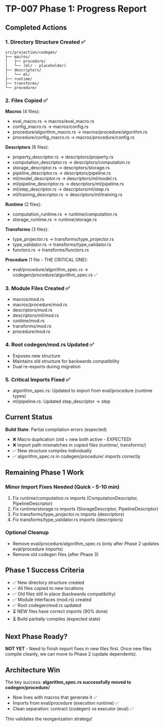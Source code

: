 # TP-007 Phase 1: Progress Report

## Completed Actions

### 1. Directory Structure Created ✅

```
src/projection/codegen/
├── macros/
│   ├── procedure/
│   └── (ml/ - placeholder)
├── descriptors/
│   └── ml/
├── runtime/
├── transforms/
└── procedure/
```

### 2. Files Copied ✅

**Macros** (4 files):

- eval_macro.rs → macros/eval_macro.rs
- config_macro.rs → macros/config.rs
- procedure/algorithm_macro.rs → macros/procedure/algorithm.rs
- procedure/config_macro.rs → macros/procedure/config.rs

**Descriptors** (8 files):

- property_descriptor.rs → descriptors/property.rs
- computation_descriptor.rs → descriptors/computation.rs
- storage_descriptor.rs → descriptors/storage.rs
- pipeline_descriptor.rs → descriptors/pipeline.rs
- ml/model_descriptor.rs → descriptors/ml/model.rs
- ml/pipeline_descriptor.rs → descriptors/ml/pipeline.rs
- ml/step_descriptor.rs → descriptors/ml/step.rs
- ml/training_descriptor.rs → descriptors/ml/training.rs

**Runtime** (2 files):

- computation_runtime.rs → runtime/computation.rs
- storage_runtime.rs → runtime/storage.rs

**Transforms** (3 files):

- type_projector.rs → transforms/type_projector.rs
- type_validator.rs → transforms/type_validator.rs
- functors.rs → transforms/functors.rs

**Procedure** (1 file - THE CRITICAL ONE):

- eval/procedure/algorithm_spec.rs → codegen/procedure/algorithm_spec.rs ✅

### 3. Module Files Created ✅

- macros/mod.rs
- macros/procedure/mod.rs
- descriptors/mod.rs
- descriptors/ml/mod.rs
- runtime/mod.rs
- transforms/mod.rs
- procedure/mod.rs

### 4. Root codegen/mod.rs Updated ✅

- Exposes new structure
- Maintains old structure for backwards compatibility
- Dual re-exports during migration

### 5. Critical Imports Fixed ✅

- algorithm_spec.rs: Updated to import from eval/procedure (runtime types)
- ml/pipeline.rs: Updated step_descriptor → step

## Current Status

**Build State**: Partial compilation errors (expected)

- ❌ Macro duplication (old + new both active - EXPECTED)
- ❌ Import path mismatches in copied files (runtime/, transforms/)
- ✅ New structure compiles individually
- ✅ algorithm_spec.rs in codegen/procedure/ imports correctly

## Remaining Phase 1 Work

### Minor Import Fixes Needed (Quick - 5-10 min)

1. Fix runtime/computation.rs imports (ComputationDescriptor, PipelineDescriptor)
2. Fix runtime/storage.rs imports (StorageDescriptor, PipelineDescriptor)
3. Fix transforms/type_projector.rs imports (descriptors)
4. Fix transforms/type_validator.rs imports (descriptors)

### Optional Cleanup

- Remove eval/procedure/algorithm_spec.rs (only after Phase 2 updates eval/procedure imports)
- Remove old codegen files (after Phase 3)

## Phase 1 Success Criteria

- ✅ New directory structure created
- ✅ All files copied to new locations
- ✅ Old files still in place (backwards compatibility)
- ✅ Module interfaces (mod.rs) created
- ✅ Root codegen/mod.rs updated
- ⏳ NEW files have correct imports (90% done)
- ⏳ Build partially compiles (expected state)

## Next Phase Ready?

**NOT YET** - Need to finish import fixes in new files first.
Once new files compile cleanly, we can move to Phase 2 (update dependents).

## Architecture Win

The key success: **algorithm_spec.rs successfully moved to codegen/procedure/**

- Now lives with macros that generate it ✅
- Imports from eval/procedure (execution runtime) ✅
- Clean separation: contract (codegen) vs executor (eval) ✅

This validates the reorganization strategy!
